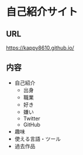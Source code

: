 # 自己紹介サイト

## URL
https://kappy8610.github.io/

## 内容
- 自己紹介
  - 出身
  - 職業
  - 好き
  - 嫌い
  - Twitter
  - GitHub
- 趣味
- 使える言語・ツール
- 過去作品
